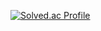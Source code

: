 [![Solved.ac Profile](http://mazassumnida.wtf/api/generate_badge?boj=rhrkd1020)](https://solved.ac/rhrkd1020)<br/>

<!---
GoGangH/GoGangH is a ✨ special ✨ repository because its `README.md` (this file) appears on your GitHub profile.
You can click the Preview link to take a look at your changes.
--->
